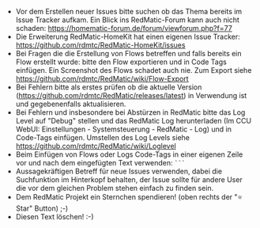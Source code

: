 * Vor dem Erstellen neuer Issues bitte suchen ob das Thema bereits im Issue Tracker aufkam. Ein Blick ins RedMatic-Forum kann auch nicht schaden: https://homematic-forum.de/forum/viewforum.php?f=77
* Die Erweiterung RedMatic-HomeKit hat einen eigenen Issue Tracker: https://github.com/rdmtc/RedMatic-HomeKit/issues
* Bei Fragen die die Erstellung von Flows betreffen und falls bereits ein Flow erstellt wurde: bitte den Flow exportieren und in Code Tags einfügen. Ein Screenshot des Flows schadet auch nie. Zum Export siehe https://github.com/rdmtc/RedMatic/wiki/Flow-Export
* Bei Fehlern bitte als erstes prüfen ob die aktuelle Version (https://github.com/rdmtc/RedMatic/releases/latest) in Verwendung ist und gegebenenfalls aktualisieren. 
* Bei Fehlern und insbesondere bei Abstürzen in RedMatic bitte das Log Level auf "Debug" stellen und das RedMatic Log herunterladen (Im CCU WebUI: Einstellungen - Systemsteuerung - RedMatic - Log) und in Code-Tags einfügen. Umstellen des Log Levels siehe https://github.com/rdmtc/RedMatic/wiki/Loglevel
* Beim Einfügen von Flows oder Logs Code-Tags in einer eigenen Zeile vor und nach dem eingefügten Text verwenden: ` ``` ` 
* Aussagekräftigen Betreff für neue Issues verwenden, dabei die Suchfunktion im Hinterkopf behalten, der Issue sollte für andere User die vor dem gleichen Problem stehen einfach zu finden sein.
* Dem RedMatic Projekt ein Sternchen spendieren! (oben rechts der "⭐️ Star" Button) ;-)
* Diesen Text löschen! :-)